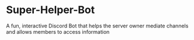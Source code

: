 # Super-Helper-Bot
A fun, interactive Discord Bot that helps the server owner mediate channels and allows members to access information

